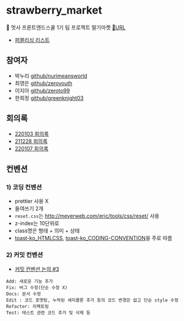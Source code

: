 # strawberry_market

🦁 멋사 프론트엔드스쿨 1기 팀 프로젝트 딸기마켓 [🔗URL](https://nurimeansworld.github.io/strawberry_market/)

- [퍼블리싱 리스트](https://nurimeansworld.github.io/strawberry_market/html/index.html)

## 참여자
- 박누리 [github/nurimeansworld](https://github.com/nurimeansworld)
- 최영은 [github/zeroyouth](https://github.com/zeroyouth)
- 이지아 [github/zeroto99](https://github.com/zeroto99)
- 한희정 [github/greenknight03](https://github.com/greenknight03)

## 회의록
- [220103 회의록](https://github.com/nurimeansworld/strawberry_market/wiki/220103-회의록)
- [211228 회의록](https://github.com/nurimeansworld/strawberry_market/wiki/211228-회의록)
- [220107 회의록](https://github.com/nurimeansworld/strawberry_market/wiki/220107-회의록)

## 컨벤션
### 1) 코딩 컨벤션
- prettier 사용 X
- 들여쓰기 2개
- `reset.css`는 http://meyerweb.com/eric/tools/css/reset/ 사용
- z-index는 10단위로
- class명은 형태 + 의미 + 상태
- [toast-ko_HTMLCSS](https://ui.toast.com/fe-guide/ko_HTMLCSS), [toast-ko_CODING-CONVENTION](https://ui.toast.com/fe-guide/ko_CODING-CONVENTION)을 주로 따름

### 2) 커밋 컨벤션
- [커밋 컨벤션 논의 #3](https://github.com/nurimeansworld/team_market/issues/3)
```
Add: 새로운 기능 추가
Fix: 버그 수정(단순 수정 X)
Docs: 문서 수정
Edit : 코드 포맷팅, 누락된 세미콜론 추가 등의 코드 변경은 없고 단순 style 수정
Refactor: 리팩토링
Test: 테스트 관련 코드 추가 및 삭제 등
```